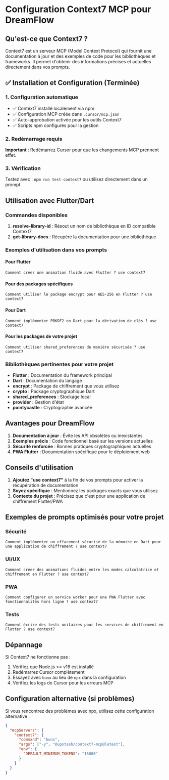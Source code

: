 # Configuration Context7 MCP pour DreamFlow

## Qu'est-ce que Context7 ?

Context7 est un serveur MCP (Model Context Protocol) qui fournit une documentation à jour et des exemples de code pour les bibliothèques et frameworks. Il permet d'obtenir des informations précises et actuelles directement dans vos prompts.

## ✅ Installation et Configuration (Terminée)

### 1. Configuration automatique
- ✅ Context7 installé localement via npm
- ✅ Configuration MCP créée dans `.cursor/mcp.json`
- ✅ Auto-approbation activée pour les outils Context7
- ✅ Scripts npm configurés pour la gestion

### 2. Redémarrage requis
**Important** : Redémarrez Cursor pour que les changements MCP prennent effet.

### 3. Vérification
Testez avec : `npm run test-context7` ou utilisez directement dans un prompt.

## Utilisation avec Flutter/Dart

### Commandes disponibles

1. **resolve-library-id** : Résout un nom de bibliothèque en ID compatible Context7
2. **get-library-docs** : Récupère la documentation pour une bibliothèque

### Exemples d'utilisation dans vos prompts

#### Pour Flutter
```
Comment créer une animation fluide avec Flutter ? use context7
```

#### Pour des packages spécifiques
```
Comment utiliser le package encrypt pour AES-256 en Flutter ? use context7
```

#### Pour Dart
```
Comment implémenter PBKDF2 en Dart pour la dérivation de clés ? use context7
```

#### Pour les packages de votre projet
```
Comment utiliser shared_preferences de manière sécurisée ? use context7
```

### Bibliothèques pertinentes pour votre projet

- **Flutter** : Documentation du framework principal
- **Dart** : Documentation du langage
- **encrypt** : Package de chiffrement que vous utilisez
- **crypto** : Package cryptographique Dart
- **shared_preferences** : Stockage local
- **provider** : Gestion d'état
- **pointycastle** : Cryptographie avancée

## Avantages pour DreamFlow

1. **Documentation à jour** : Évite les API obsolètes ou inexistantes
2. **Exemples précis** : Code fonctionnel basé sur les versions actuelles
3. **Sécurité renforcée** : Bonnes pratiques cryptographiques actuelles
4. **PWA Flutter** : Documentation spécifique pour le déploiement web

## Conseils d'utilisation

1. **Ajoutez "use context7"** à la fin de vos prompts pour activer la récupération de documentation
2. **Soyez spécifique** : Mentionnez les packages exacts que vous utilisez
3. **Contexte du projet** : Précisez que c'est pour une application de chiffrement Flutter/PWA

## Exemples de prompts optimisés pour votre projet

### Sécurité
```
Comment implémenter un effacement sécurisé de la mémoire en Dart pour une application de chiffrement ? use context7
```

### UI/UX
```
Comment créer des animations fluides entre les modes calculatrice et chiffrement en Flutter ? use context7
```

### PWA
```
Comment configurer un service worker pour une PWA Flutter avec fonctionnalités hors ligne ? use context7
```

### Tests
```
Comment écrire des tests unitaires pour les services de chiffrement en Flutter ? use context7
```

## Dépannage

Si Context7 ne fonctionne pas :

1. Vérifiez que Node.js >= v18 est installé
2. Redémarrez Cursor complètement
3. Essayez avec `bunx` au lieu de `npx` dans la configuration
4. Vérifiez les logs de Cursor pour les erreurs MCP

## Configuration alternative (si problèmes)

Si vous rencontrez des problèmes avec npx, utilisez cette configuration alternative :

```json
{
  "mcpServers": {
    "context7": {
      "command": "bunx",
      "args": ["-y", "@upstash/context7-mcp@latest"],
      "env": {
        "DEFAULT_MINIMUM_TOKENS": "15000"
      }
    }
  }
}
```
